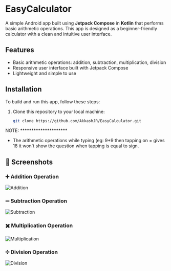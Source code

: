 # EasyCalculator

A simple Android app built using **Jetpack Compose** in **Kotlin** that performs basic arithmetic operations. This app is designed as a beginner-friendly calculator with a clean and intuitive user interface.

## Features

- Basic arithmetic operations: addition, subtraction, multiplication, division
- Responsive user interface built with Jetpack Compose
- Lightweight and simple to use

## Installation

To build and run this app, follow these steps:

1. Clone this repository to your local machine:
   ```bash
   git clone https://github.com/AkkashJR/EasyCalculator.git
NOTE: *********************
* The arithmetic operations while typing (eg: 9+9 then tapping on = gives 18 it won't show the question when tapping is equal to sign.
  
## 📸 Screenshots

### ➕ Addition Operation
![Addition](Adding.png)


### ➖ Subtraction Operation
![Subtraction](Subtraction.png)


### ✖️ Multiplication Operation
![Multiplication](Multiply.png)


### ➗ Division Operation
![Division](Dividing.png)

